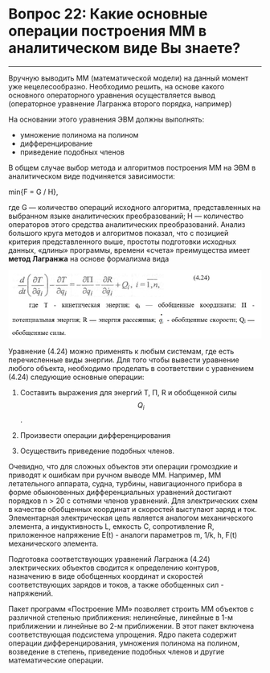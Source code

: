 # Вопрос 22: Какие основные операции построения ММ в аналитическом виде Вы знаете?
___

Вручную выводить ММ (математической модели) на данный момент уже нецелесообразно. Необходимо решить, на основе какого основного операторного уравнения осуществляется вывод (операторное уравнение Лагранжа второго порядка, например)

На основании этого уравнения ЭВМ должны выполнять:
* умножение полинома на полином
* дифференцирование
* приведение подобных членов


В общем случае выбор метода и алгоритмов построения ММ на ЭВМ в аналитическом виде подчиняется зависимости:

min{F = G / H},

где G — количество операций исходного алгоритма, представленных на выбранном языке аналитических преобразований; Н — количество операторов этого средства аналитических преобразований. Анализ большого круга методов и алгоритмов показал, что с позицией критерия представленного выше, простоты подготовки исходных данных, «длины» программы, времени «счета» преимущества имеет **метод Лагранжа** на основе формализма вида

![formula](../resources/imgs/22-0.png)

Уравнение (4.24) можно применять к любым системам, где есть перечисленные виды энергии.
Для того чтобы вывести уравнение любого объекта, необходимо проделать в соответствии с уравнением (4.24) следующие основные операции:

1.	Составить выражения для энергий Т, П, R и обобщенной силы $$Q_i$$.

2.	Произвести операции дифференцирования 

3.	Осуществить приведение подобных членов.

Очевидно, что для сложных объектов эти операции громоздкие и приводят к ошибкам при ручном выводе ММ. Например, ММ летательного аппарата, судна, турбины, навигационного прибора в форме обыкновенных дифференциальных уравнений достигают порядков n > 20 с сотнями членов уравнений.
Для электрических схем в качестве обобщенных координат и скоростей выступают заряд и ток. Элементарная электрическая цепь является аналогом механического элемента, а индуктивность L, емкость С, сопротивление R, приложенное напряжение Е(t) - аналоги параметров m, 1/k, h, F(t) механического элемента. 

Подготовка соответствующих уравнений Лагранжа (4.24) электрических объектов сводится к определению контуров, назначению в виде обобщенных координат и скоростей соответствующих зарядов и токов, а также обобщенных сил - напряжений.

Пакет программ «Построение ММ» позволяет строить ММ объектов с различной степенью приближения: нелинейные, линейные в 1-м приближении и линейные во 2-м приближении. В этот пакет включена соответствующая подсистема упрощения. Ядро пакета содержит операции дифференцирования, умножения полинома на полином, возведение в степень, приведение подобных членов и другие математические операции.
